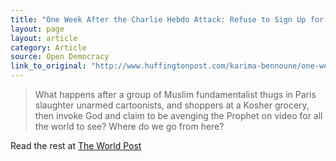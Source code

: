 ```yaml
---
title: "One Week After the Charlie Hebdo Attack: Refuse to Sign Up for the Clash of Civilizations"
layout: page
layout: article
category: Article
source: Open Democracy
link_to_original: "http://www.huffingtonpost.com/karima-bennoune/one-week-after-the-charli_b_6467034.html"
---
```

> What happens after a group of Muslim fundamentalist thugs in Paris slaughter unarmed cartoonists, and shoppers at a Kosher grocery, then invoke God and claim to be avenging the Prophet on video for all the world to see? Where do we go from here?

Read the rest at [The World Post](http://www.huffingtonpost.com/karima-bennoune/one-week-after-the-charli_b_6467034.html)